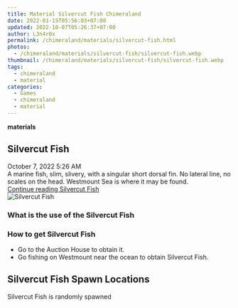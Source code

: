 ```yaml
---
title: Material Silvercut Fish Chimeraland
date: 2022-01-15T05:56:03+07:00
updated: 2022-10-07T05:26:37+07:00
author: L3n4r0x
permalink: /chimeraland/materials/silvercut-fish.html
photos:
  - /chimeraland/materials/silvercut-fish/silvercut-fish.webp
thumbnail: /chimeraland/materials/silvercut-fish/silvercut-fish.webp
tags:
  - chimeraland
  - material
categories:
  - Games
  - chimeraland
  - material
---
```


<section id="bootstrap-wrapper">
  <link
    rel="stylesheet"
    href="https://rawcdn.githack.com/dimaslanjaka/Web-Manajemen/870a349/css/bootstrap-5-3-0-alpha3-wrapper.css"
  />
  <div
    class="row g-0 border rounded overflow-hidden flex-md-row mb-4 shadow-sm position-relative"
  >
    <div class="col p-4 d-flex flex-column position-static">
      <strong class="d-inline-block mb-2 text-success">materials</strong>
      <h2 class="mb-0">Silvercut Fish</h2>
      <div class="mb-1 text-muted">October 7, 2022 5:26 AM</div>
      <div class="mb-2 border p-1">
        A marine fish, slim, slivery, with a singular short dorsal fin. No
        lateral line, no scales on the head. Westmount Sea is where it may be
        found.
      </div>
      <a
        href="/chimeraland/materials/silvercut-fish.html"
        class="stretched-link d-none text-primary"
        >Continue reading Silvercut Fish</a
      >
    </div>
    <div class="col-auto d-none d-lg-block">
      <img
        src="/chimeraland/materials/silvercut-fish/silvercut-fish.webp"
        alt="Silvercut Fish"
      />
    </div>
  </div>
  <div class="row">
    <div class="col-lg-6 col-12 mb-2">
      <div class="card bg-dark text-light">
        <div class="card-body">
          <h3 class="card-title">What is the use of the Silvercut Fish</h3>
          <div class="card-text"><ul></ul></div>
        </div>
      </div>
    </div>
    <div class="col-lg-6 col-12 mb-2">
      <div class="card bg-dark text-light">
        <div class="card-body">
          <h3 class="card-title">How to get Silvercut Fish</h3>
          <div class="card-text">
            <ul>
              <li>Go to the Auction House to obtain it.</li>
              <li>
                Go fishing on Westmount near the ocean to obtain Silvercut Fish.
              </li>
            </ul>
          </div>
        </div>
      </div>
    </div>
    <div class="col-12 mb-2">
      <h2>Silvercut Fish Spawn Locations</h2>
      <p>Silvercut Fish is randomly spawned</p>
    </div>
  </div>
</section>